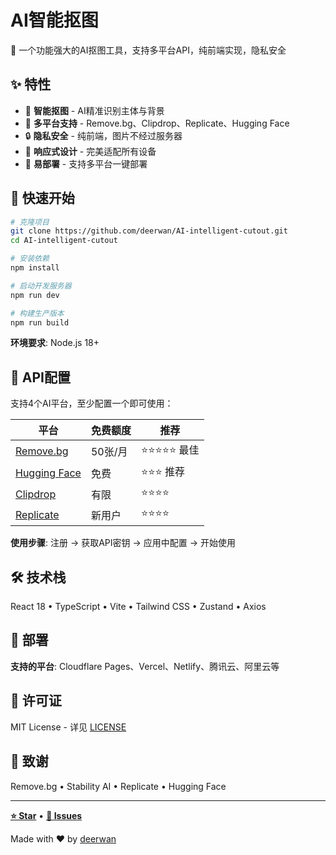 # AI智能抠图

🎨 一个功能强大的AI抠图工具，支持多平台API，纯前端实现，隐私安全

## ✨ 特性

- 🎨 **智能抠图** - AI精准识别主体与背景
- 🔌 **多平台支持** - Remove.bg、Clipdrop、Replicate、Hugging Face
- 🔒 **隐私安全** - 纯前端，图片不经过服务器
- 📱 **响应式设计** - 完美适配所有设备
- 🚀 **易部署** - 支持多平台一键部署

## 🚀 快速开始

```bash
# 克隆项目
git clone https://github.com/deerwan/AI-intelligent-cutout.git
cd AI-intelligent-cutout

# 安装依赖
npm install

# 启动开发服务器
npm run dev

# 构建生产版本
npm run build
```

**环境要求**: Node.js 18+

## 🔑 API配置

支持4个AI平台，至少配置一个即可使用：

| 平台 | 免费额度 | 推荐 |
|------|---------|------|
| [Remove.bg](https://www.remove.bg/users/sign_up) | 50张/月 | ⭐⭐⭐⭐⭐ 最佳 |
| [Hugging Face](https://huggingface.co/join) | 免费 | ⭐⭐⭐ 推荐 |
| [Clipdrop](https://clipdrop.co/apis) | 有限 | ⭐⭐⭐⭐ |
| [Replicate](https://replicate.com/signin) | 新用户 | ⭐⭐⭐⭐ |

**使用步骤**: 注册 → 获取API密钥 → 应用中配置 → 开始使用

## 🛠 技术栈

React 18 • TypeScript • Vite • Tailwind CSS • Zustand • Axios

## 🚀 部署

**支持的平台**: Cloudflare Pages、Vercel、Netlify、腾讯云、阿里云等

## 📄 许可证

MIT License - 详见 [LICENSE](LICENSE)

## 🙏 致谢

Remove.bg • Stability AI • Replicate • Hugging Face

---

**[⭐ Star](https://github.com/deerwan/AI-intelligent-cutout)** • **[🐛 Issues](https://github.com/deerwan/AI-intelligent-cutout/issues)**

Made with ❤️ by [deerwan](https://github.com/deerwan)
